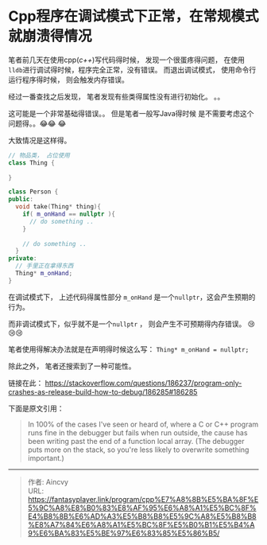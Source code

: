 # Cpp程序在调试模式下正常，在常规模式就崩溃得情况


笔者前几天在使用cpp(*c++*)写代码得时候， 发现一个很蛋疼得问题， 在使用`lldb`进行调试得时候，程序完全正常，没有错误。 而退出调试模式， 使用命令行运行程序得时候， 则会触发内存错误。

经过一番查找之后发现， 笔者发现有些类得属性没有进行初始化。 。。

这可能是一个非常基础得错误。。 但是笔者一般写Java得时候 是不需要考虑这个问题得。。:joy::joy: :joy:

大致情况是这样得。 

```cpp
// 物品类， 占位使用
class Thing {
  
}

class Person {
public:
  void take(Thing* thing){
  	if( m_onHand == nullptr ){
      // do something ..
    }
    
    // do something ..
  }
private:
  // 手里正在拿得东西
  Thing* m_onHand;
}
```

在调试模式下， 上述代码得属性部分 `m_onHand` 是一个`nullptr`，这会产生预期的行为。

而非调试模式下，似乎就不是一个`nullptr` ， 则会产生不可预期得内存错误。 :cry::cry::cry:

笔者使用得解决办法就是在声明得时候这么写： `Thing* m_onHand = nullptr;`



除此之外， 笔者还搜索到了一种可能性。

链接在此： https://stackoverflow.com/questions/186237/program-only-crashes-as-release-build-how-to-debug/186285#186285

下面是原文引用： 

> In 100% of the cases I've seen or heard of, where a C or C++ program runs fine in the debugger but fails when run outside, the cause has been writing past the end of a function local array. (The debugger puts more on the stack, so you're less likely to overwrite something important.)





---

> 作者: Aincvy  
> URL: https://fantasyplayer.link/program/cpp%E7%A8%8B%E5%BA%8F%E5%9C%A8%E8%B0%83%E8%AF%95%E6%A8%A1%E5%BC%8F%E4%B8%8B%E6%AD%A3%E5%B8%B8%E5%9C%A8%E5%B8%B8%E8%A7%84%E6%A8%A1%E5%BC%8F%E5%B0%B1%E5%B4%A9%E6%BA%83%E5%BE%97%E6%83%85%E5%86%B5/  

